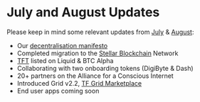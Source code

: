 # July and August Updates

Please keep in mind some relevant updates from [July](https://wiki2.threefold.io/ThreeFold%20update%20doc%20July%202020.pdf) & [August](https://wiki2.threefold.io/#/threefold_update_aug2020):

- Our [decentralisation manifesto](https://drive.google.com/viewerng/viewer?url=https://github.com/threefoldfoundation/info_foundation/raw/development/src/decentralization/manifesto/ThreeFold+Decentralization+Manifesto+v_2_0_1.pdf)
- Completed migration to the [Stellar Blockchain](threefold__stellar_blockchain) Network
- [TFT](threefold__threefold_token) listed on Liquid & BTC Alpha
- Collaborating with two onboarding tokens (DigiByte & Dash)
- 20+ partners on the Alliance for a Conscious Internet
- Introduced Grid v2.2, [TF Grid Marketplace](https://marketplace.grid.tf/marketplace/#/threebot)
- End user apps coming soon